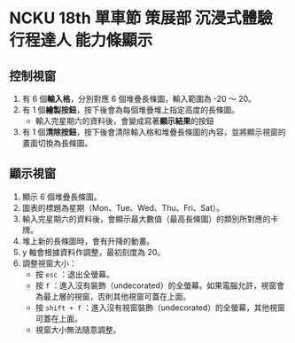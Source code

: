 # NCKU 18th 單車節 策展部 沉浸式體驗 行程達人 能力條顯示

## 控制視窗
1. 有 6 個**輸入格**，分別對應 6 個堆疊長條圖，輸入範圍為 -20 ～ 20。
2. 有 1 個**繪製按鈕**，按下後會為每個堆疊堆上指定高度的長條圖。
    * 輸入完星期六的資料後，會變成寫著**顯示結果**的按鈕
3. 有 1 個**清除按鈕**，按下後會清除輸入格和堆疊長條圖的內容，並將顯示視窗的畫面切換為長條圖。

## 顯示視窗
1. 顯示 6 個堆疊長條圖。
2. 圖表的標題為星期（Mon、Tue、Wed、Thu、Fri、Sat）。
3. 輸入完星期六的資料後，會顯示最大數值（最高長條圖）的類別所對應的卡牌。
4. 堆上新的長條圖時，會有升降的動畫。
5. y 軸會根據資料作調整，最初刻度為 20。
6. 調整視窗大小：
    * 按 `esc` ：退出全螢幕。
    * 按 `f` ：進入沒有裝飾（undecorated）的全螢幕。如果電腦允許，視窗會為最上層的視窗，否則其他視窗可蓋在上面。
    * 按 `shift + f` ：進入沒有視窗裝飾（undecorated）的全螢幕，其他視窗可蓋在上面。
    * 視窗大小無法隨意調整。
